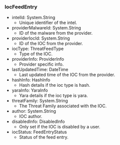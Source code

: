 ### IocFeedEntry
- intelId: System.String
  - Unique identifier of the intel.
- providerMalwareId: System.String
  - ID of the malware from the provider.
- providerIocId: System.String
  - ID of the IOC from the provider.
- iocType: ThreatFeedType
  - Type of the IOC.
- providerInfo: ProviderInfo
  - Provider specific info.
- lastUpdatedTime: DateTime
  - Last updated time of the IOC from the provider.
- hashInfo: HashInfo
  - Hash details if the ioc type is hash.
- yaraInfo: YaraInfo
  - Yara details if the ioc type is yara.
- threatFamily: System.String
  - The Threat Family associated with the IOC.
- author: System.String
  - IOC author.
- disabledInfo: DisabledInfo
  - Only set if the IOC is disabled by a user.
- iocStatus: FeedEntryStatus
  - Status of the feed entry.
